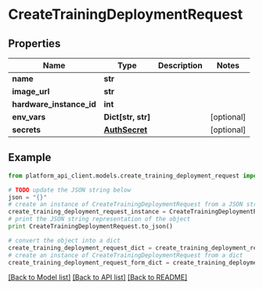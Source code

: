 # CreateTrainingDeploymentRequest


## Properties

Name | Type | Description | Notes
------------ | ------------- | ------------- | -------------
**name** | **str** |  | 
**image_url** | **str** |  | 
**hardware_instance_id** | **int** |  | 
**env_vars** | **Dict[str, str]** |  | [optional] 
**secrets** | [**AuthSecret**](AuthSecret.md) |  | [optional] 

## Example

```python
from platform_api_client.models.create_training_deployment_request import CreateTrainingDeploymentRequest

# TODO update the JSON string below
json = "{}"
# create an instance of CreateTrainingDeploymentRequest from a JSON string
create_training_deployment_request_instance = CreateTrainingDeploymentRequest.from_json(json)
# print the JSON string representation of the object
print CreateTrainingDeploymentRequest.to_json()

# convert the object into a dict
create_training_deployment_request_dict = create_training_deployment_request_instance.to_dict()
# create an instance of CreateTrainingDeploymentRequest from a dict
create_training_deployment_request_form_dict = create_training_deployment_request.from_dict(create_training_deployment_request_dict)
```
[[Back to Model list]](../README.md#documentation-for-models) [[Back to API list]](../README.md#documentation-for-api-endpoints) [[Back to README]](../README.md)


